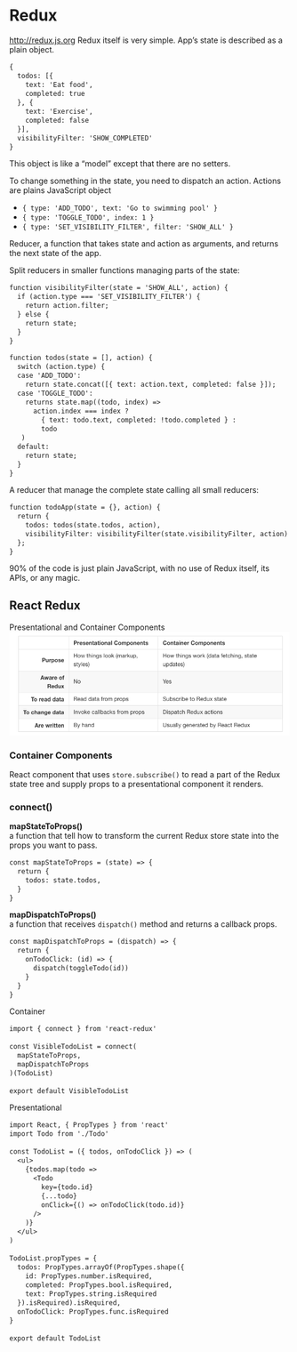 # Redux
http://redux.js.org
Redux itself is very simple.
App’s state is described as a plain object.
```
{
  todos: [{
    text: 'Eat food',
    completed: true
  }, {
    text: 'Exercise',
    completed: false
  }],
  visibilityFilter: 'SHOW_COMPLETED'
}
```
This object is like a “model” except that there are no setters.

To change something in the state, you need to dispatch an action.
Actions are plains JavaScript object
- `{ type: 'ADD_TODO', text: 'Go to swimming pool' }`
- `{ type: 'TOGGLE_TODO', index: 1 }`
- `{ type: 'SET_VISIBILITY_FILTER', filter: 'SHOW_ALL' }`

Reducer, a function that takes state and action as arguments, and returns the next state of the app.

Split reducers in smaller functions managing parts of the state:
```
function visibilityFilter(state = 'SHOW_ALL', action) {
  if (action.type === 'SET_VISIBILITY_FILTER') {
    return action.filter;
  } else {
    return state;
  }
}
```
```
function todos(state = [], action) {
  switch (action.type) {
  case 'ADD_TODO':
    return state.concat([{ text: action.text, completed: false }]);
  case 'TOGGLE_TODO':
    returns state.map((todo, index) =>
      action.index === index ?
        { text: todo.text, completed: !todo.completed } :
        todo
   )
  default:
    return state;
  }
}
```
A reducer that manage the complete state calling all small reducers:
```
function todoApp(state = {}, action) {
  return {
    todos: todos(state.todos, action),
    visibilityFilter: visibilityFilter(state.visibilityFilter, action)
  };
}
```
90% of the code is just plain JavaScript, with no use of Redux itself, its APIs, or any magic.

## React Redux
Presentational and Container Components
![Presentational and Container Components](./img/presentational-and-container-components.png)

### Container Components
React component that uses `store.subscribe()` to read a part of the Redux state tree and supply props to a presentational component it renders.

### connect()

**mapStateToProps()**  
a function that tell how to transform the current Redux store state into the props you want to pass.
```
const mapStateToProps = (state) => {
  return {
    todos: state.todos,
  }
}
```
**mapDispatchToProps()**  
a function that receives `dispatch()` method and returns a callback props.
```
const mapDispatchToProps = (dispatch) => {
  return {
    onTodoClick: (id) => {
      dispatch(toggleTodo(id))
    }
  }
}
```

Container
```
import { connect } from 'react-redux'

const VisibleTodoList = connect(
  mapStateToProps,
  mapDispatchToProps
)(TodoList)

export default VisibleTodoList
```
Presentational
```
import React, { PropTypes } from 'react'
import Todo from './Todo'

const TodoList = ({ todos, onTodoClick }) => (
  <ul>
    {todos.map(todo =>
      <Todo
        key={todo.id}
        {...todo}
        onClick={() => onTodoClick(todo.id)}
      />
    )}
  </ul>
)

TodoList.propTypes = {
  todos: PropTypes.arrayOf(PropTypes.shape({
    id: PropTypes.number.isRequired,
    completed: PropTypes.bool.isRequired,
    text: PropTypes.string.isRequired
  }).isRequired).isRequired,
  onTodoClick: PropTypes.func.isRequired
}

export default TodoList
```
